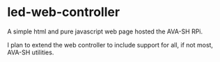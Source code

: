 # led-web-controller
A simple html and pure javascript web page hosted the AVA-SH RPi.

I plan to extend the web controller to include support for all, if not most,
AVA-SH utilities.
